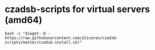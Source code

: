 # czadsb-scripts for virtual servers (amd64)

```
bash -c "$(wget -O - https://raw.githubusercontent.com/oliveres/czadsb-scripts/master/czadsb-install.sh)"
```
